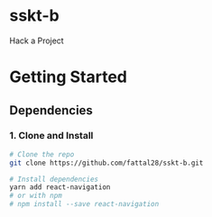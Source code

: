 # sskt-b
Hack a Project 

# Getting Started

## Dependencies

### 1. Clone and Install

```bash
# Clone the repo
git clone https://github.com/fattal28/sskt-b.git
```

```bash
# Install dependencies
yarn add react-navigation
# or with npm
# npm install --save react-navigation
```
